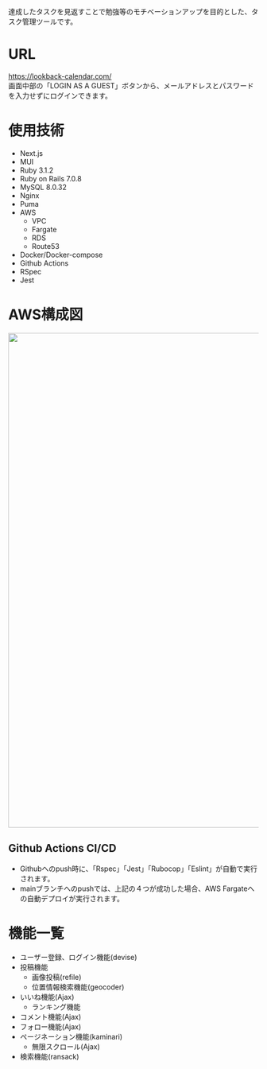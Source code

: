 達成したタスクを見返すことで勉強等のモチベーションアップを目的とした、タスク管理ツールです。

# URL
https://lookback-calendar.com/ <br >
画面中部の「LOGIN AS A GUEST」ボタンから、メールアドレスとパスワードを入力せずにログインできます。

# 使用技術
- Next.js
- MUI
- Ruby 3.1.2
- Ruby on Rails 7.0.8
- MySQL 8.0.32
- Nginx
- Puma
- AWS
  - VPC
  - Fargate
  - RDS
  - Route53
- Docker/Docker-compose
- Github Actions
- RSpec
- Jest

# AWS構成図
<img width="995" alt="" src="https://github.com/alicend/Rails_LookBack/assets/86368377/d9bef69e-fde5-49cb-b9d1-3f781d26dffc">

## Github Actions CI/CD
- Githubへのpush時に、「Rspec」「Jest」「Rubocop」「Eslint」が自動で実行されます。
- mainブランチへのpushでは、上記の４つが成功した場合、AWS Fargateへの自動デプロイが実行されます。

# 機能一覧
- ユーザー登録、ログイン機能(devise)
- 投稿機能
  - 画像投稿(refile)
  - 位置情報検索機能(geocoder)
- いいね機能(Ajax)
  - ランキング機能
- コメント機能(Ajax)
- フォロー機能(Ajax)
- ページネーション機能(kaminari)
  - 無限スクロール(Ajax)
- 検索機能(ransack)